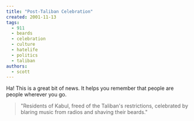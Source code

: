 ```yaml
---
title: "Post-Taliban Celebration"
created: 2001-11-13
tags:
  - 911
  - beards
  - celebration
  - culture
  - hatelife
  - politics
  - taliban
authors:
  - scott
---
```


Ha! This is a great bit of news. It helps you remember that people are people wherever you go.

> "Residents of Kabul, freed of the Taliban's restrictions, celebrated by blaring music from radios and shaving their beards."
